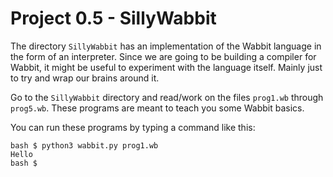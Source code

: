 # Project 0.5 - SillyWabbit

The directory `SillyWabbit` has an implementation of the Wabbit language in the form of an interpreter.  Since we are going to be building a compiler for Wabbit, it might be useful to experiment with the language itself.  Mainly just to try and wrap our brains around it.

Go to the `SillyWabbit` directory and read/work on the files `prog1.wb` through `prog5.wb`.  These programs are meant to teach you some Wabbit basics. 

You can run these programs by typing a command like this:

```
bash $ python3 wabbit.py prog1.wb
Hello
bash $
```

